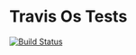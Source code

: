 # Travis Os Tests

[![Build Status](https://travis-ci.org/boris-brtan/test-travis-os.svg?branch=master)](https://travis-ci.org/boris-brtan/test-travis-os)
